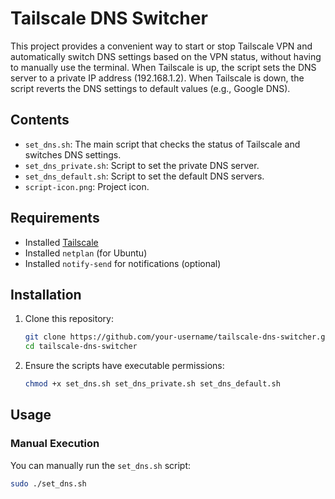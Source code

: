 # Tailscale DNS Switcher

This project provides a convenient way to start or stop Tailscale VPN and automatically switch DNS settings based on the VPN status, without having to manually use the terminal. When Tailscale is up, the script sets the DNS server to a private IP address (192.168.1.2). When Tailscale is down, the script reverts the DNS settings to default values (e.g., Google DNS).

## Contents

- `set_dns.sh`: The main script that checks the status of Tailscale and switches DNS settings.
- `set_dns_private.sh`: Script to set the private DNS server.
- `set_dns_default.sh`: Script to set the default DNS servers.
- `script-icon.png`: Project icon.

## Requirements

- Installed [Tailscale](https://tailscale.com/)
- Installed `netplan` (for Ubuntu)
- Installed `notify-send` for notifications (optional)

## Installation

1. Clone this repository:
    ```bash
    git clone https://github.com/your-username/tailscale-dns-switcher.git
    cd tailscale-dns-switcher
    ```

2. Ensure the scripts have executable permissions:
    ```bash
    chmod +x set_dns.sh set_dns_private.sh set_dns_default.sh
    ```

## Usage

### Manual Execution

You can manually run the `set_dns.sh` script:
```bash
sudo ./set_dns.sh
